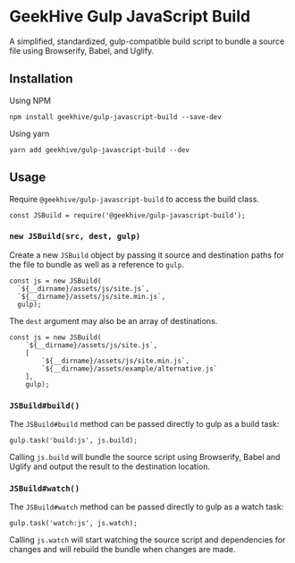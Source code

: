 # GeekHive Gulp JavaScript Build

A simplified, standardized, gulp-compatible build script to bundle a source file using Browserify, Babel, and Uglify.

## Installation

Using NPM

```
npm install geekhive/gulp-javascript-build --save-dev
```

Using yarn

```
yarn add geekhive/gulp-javascript-build --dev
```

## Usage

Require `@geekhive/gulp-javascript-build` to access the build class.

```
const JSBuild = require('@geekhive/gulp-javascript-build');
```

### `new JSBuild(src, dest, gulp)`

Create a new `JSBuild` object by passing it source and destination paths for the file to bundle as well as a reference to `gulp`.

```
const js = new JSBuild(
  `${__dirname}/assets/js/site.js`,
  `${__dirname}/assets/js/site.min.js`,
  gulp);
```

The `dest` argument may also be an array of destinations.

```
const js = new JSBuild(
    `${__dirname}/assets/js/site.js`,
    [
        `${__dirname}/assets/js/site.min.js`,
        `${__dirname}/assets/example/alternative.js`
    ],
    gulp);
```

### `JSBuild#build()`

The `JSBuild#build` method can be passed directly to gulp as a build task:

```
gulp.task('build:js', js.build);
```

Calling `js.build` will bundle the source script using Browserify, Babel and Uglify and output the result to the destination location.

### `JSBuild#watch()`

The `JSBuild#watch` method can be passed directly to gulp as a watch task:

```
gulp.task('watch:js', js.watch);
```

Calling `js.watch` will start watching the source script and dependencies for changes and will rebuild the bundle when changes are made.